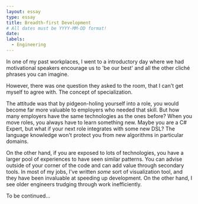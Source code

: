```yaml
---
layout: essay
type: essay
title: Breadth-first Development
# All dates must be YYYY-MM-DD format!
date: 
labels:
  - Engineering
---
```


In one of my past workplaces, I went to a introductory day where we had motivational speakers encourage us to 'be our best' and all the other cliché phrases you can imagine.

However, there was one question they asked to the room, that I can't get myself to agree with.
The concept of specialization.

The attitude was that by pidgeon-holing yourself into a role, you would become far more valuable to employers who needed that skill. But how many employers have the same technologies as the ones before? When you move roles, you always have to learn something new. Maybe you are a C# Expert, but what if your next role integrates with some new DSL? The language knowledge won't protect you from new algorithms in particular domains.

On the other hand, if you are exposed to lots of technologies, you have a larger pool of experiences to have seen similar patterns. You can advise outside of your corner of the code and can add value through secondary tools. In most of my jobs, I've written *some* sort of visualization tool, and they have been invaluable at speeding up development. On the other hand, I see older engineers trudging through work inefficiently.

To be continued...
